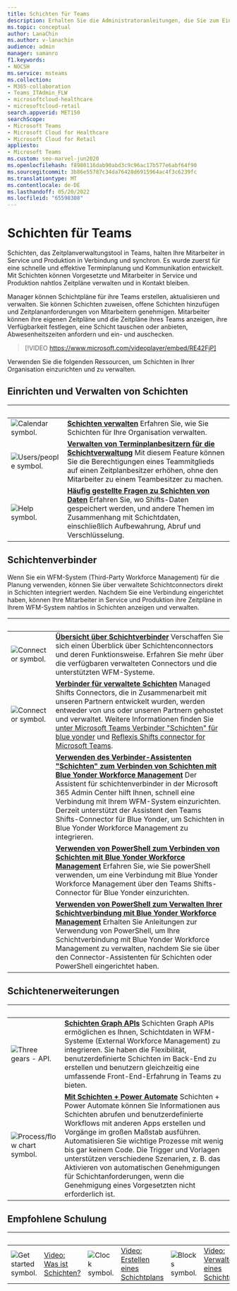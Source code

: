 ```yaml
---
title: Schichten für Teams
description: Erhalten Sie die Administratoranleitungen, die Sie zum Einrichten und Verwalten von Schichten, dem Zeitplanverwaltungstool, in Teams benötigen.
ms.topic: conceptual
author: LanaChin
ms.author: v-lanachin
audience: admin
manager: samanro
f1.keywords:
- NOCSH
ms.service: msteams
ms.collection:
- M365-collaboration
- Teams_ITAdmin_FLW
- microsoftcloud-healthcare
- microsoftcloud-retail
search.appverid: MET150
searchScope:
- Microsoft Teams
- Microsoft Cloud for Healthcare
- Microsoft Cloud for Retail
appliesto:
- Microsoft Teams
ms.custom: seo-marvel-jun2020
ms.openlocfilehash: f8980116dab90abd3c9c96ac17b577e6abf64f90
ms.sourcegitcommit: 3b86e55787c34da76428d6915964ac4f3c6239fc
ms.translationtype: MT
ms.contentlocale: de-DE
ms.lasthandoff: 05/20/2022
ms.locfileid: "65598308"
---
```

# <a name="shifts-for-teams"></a>Schichten für Teams

Schichten, das Zeitplanverwaltungstool in Teams, halten Ihre Mitarbeiter in Service und Produktion in Verbindung und synchron. Es wurde zuerst für eine schnelle und effektive Terminplanung und Kommunikation entwickelt. Mit Schichten können Vorgesetzte und Mitarbeiter in Service und Produktion nahtlos Zeitpläne verwalten und in Kontakt bleiben.

Manager können Schichtpläne für ihre Teams erstellen, aktualisieren und verwalten. Sie können Schichten zuweisen, offene Schichten hinzufügen und Zeitplananforderungen von Mitarbeitern genehmigen. Mitarbeiter können ihre eigenen Zeitpläne und die Zeitpläne ihres Teams anzeigen, ihre Verfügbarkeit festlegen, eine Schicht tauschen oder anbieten, Abwesenheitszeiten anfordern und ein- und auschecken.

> [!VIDEO https://www.microsoft.com/videoplayer/embed/RE42FjP]

Verwenden Sie die folgenden Ressourcen, um Schichten in Ihrer Organisation einzurichten und zu verwalten.

## <a name="set-up-and-manage-shifts"></a>Einrichten und Verwalten von Schichten

|&nbsp;  |&nbsp; |
|---------|---------|
|<img src="/office/media/icons/calendar-teams.png" alt="Calendar symbol.">   |**[Schichten verwalten](shifts/manage-the-shifts-app-for-your-organization-in-teams.md)** Erfahren Sie, wie Sie Schichten für Ihre Organisation verwalten.         |
|<img src="/office/media/icons/users-people.png" alt="Users/people symbol.">   |**[Verwalten von Terminplanbesitzern für die Schichtverwaltung](shifts/schedule-owner-for-shift-management.md)** Mit diesem Feature können Sie die Berechtigungen eines Teammitglieds auf einen Zeitplanbesitzer erhöhen, ohne den Mitarbeiter zu einem Teambesitzer zu machen.         |
|<img src="/office/media/icons/help.png" alt="Help symbol.">     | **[Häufig gestellte Fragen zu Schichten von Daten](shifts/shifts-data-faq.md)** Erfahren Sie, wo Shifts-Daten gespeichert werden, und andere Themen im Zusammenhang mit Schichtdaten, einschließlich Aufbewahrung, Abruf und Verschlüsselung.        |

## <a name="shifts-connectors"></a>Schichtenverbinder

Wenn Sie ein WFM-System (Third-Party Workforce Management) für die Planung verwenden, können Sie über verwaltete Schichtconnectors direkt in Schichten integriert werden. Nachdem Sie eine Verbindung eingerichtet haben, können Ihre Mitarbeiter in Service und Produktion ihre Zeitpläne in Ihrem WFM-System nahtlos in Schichten anzeigen und verwalten.

|&nbsp;  |&nbsp;  |
|---------|---------|
|<img src="/office/media/icons/connector-teams.png" alt="Connector symbol.">     | **[Übersicht über Schichtverbinder](shifts/shifts-connectors.md)** Verschaffen Sie sich einen Überblick über Schichtenconnectors und deren Funktionsweise. Erfahren Sie mehr über die verfügbaren verwalteten Connectors und die unterstützten WFM-Systeme.   |
|<img src="/office/media/icons/connector-teams.png" alt="Connector symbol.">     | **[Verbinder für verwaltete Schichten](shifts/shifts-connectors.md#managed-shifts-connectors)** Managed Shifts Connectors, die in Zusammenarbeit mit unseren Partnern entwickelt wurden, werden entweder von uns oder unseren Partnern gehostet und verwaltet. Weitere Informationen finden Sie [unter Microsoft Teams Verbinder "Schichten" für blue yonder](shifts/shifts-connectors.md#microsoft-teams-shifts-connector-for-blue-yonder) und [Reflexis Shifts connector for Microsoft Teams](shifts/shifts-connectors.md#reflexis-shifts-connector-for-microsoft-teams).    |
|   | **[Verwenden des Verbinder-Assistenten "Schichten" zum Verbinden von Schichten mit Blue Yonder Workforce Management](shifts/shifts-connector-wizard.md)** Der Assistent für schichtenverbinder in der Microsoft 365 Admin Center hilft Ihnen, schnell eine Verbindung mit Ihrem WFM-System einzurichten. Derzeit unterstützt der Assistent den Teams Shifts-Connector für Blue Yonder, um Schichten in Blue Yonder Workforce Management zu integrieren.
|  | **[Verwenden von PowerShell zum Verbinden von Schichten mit Blue Yonder Workforce Management](shifts/shifts-connector-blue-yonder-powershell-setup.md)** Erfahren Sie, wie Sie powerShell verwenden, um eine Verbindung mit Blue Yonder Workforce Management über den Teams Shifts-Connector für Blue Yonder einzurichten.         |
|   | **[Verwenden von PowerShell zum Verwalten Ihrer Schichtverbindung mit Blue Yonder Workforce Management](shifts/shifts-connector-powershell-manage.md)** Erhalten Sie Anleitungen zur Verwendung von PowerShell, um Ihre Schichtverbindung mit Blue Yonder Workforce Management zu verwalten, nachdem Sie sie über den Connector-Assistenten für Schichten oder PowerShell eingerichtet haben.

## <a name="shifts-extensions"></a>Schichtenerweiterungen

|&nbsp;|&nbsp;|
| ------------- | ------------- |
| <img src="/office/media/icons/api.png" alt="Three gears - API."> | **[Schichten Graph APIs](/graph/api/resources/shift)** Schichten Graph APIs ermöglichen es Ihnen, Schichtdaten in WFM-Systeme (External Workforce Management) zu integrieren. Sie haben die Flexibilität, benutzerdefinierte Schichten im Back-End zu erstellen und benutzern gleichzeitig eine umfassende Front-End-Erfahrung in Teams zu bieten.             |
|<img src="/office/media/icons/process-flow-teams.png" alt="Process/flow chart symbol."> | **[Mit Schichten + Power Automate](https://github.com/OfficeDev/Microsoft-Teams-Shifts-Power-Automate-Templates)** Schichten + Power Automate können Sie Informationen aus Schichten abrufen und benutzerdefinierte Workflows mit anderen Apps erstellen und Vorgänge im großen Maßstab ausführen. Automatisieren Sie wichtige Prozesse mit wenig bis gar keinem Code. Die Trigger und Vorlagen unterstützen verschiedene Szenarien, z. B. das Aktivieren von automatischen Genehmigungen für Schichtanforderungen, wenn die Genehmigung eines Vorgesetzten nicht erforderlich ist. |

## <a name="featured-training"></a>Empfohlene Schulung

|&nbsp;|&nbsp;|&nbsp;|&nbsp;|&nbsp;|&nbsp;|
| ------------- | ------------- | ------------- | ------------- | ------------- | ------------- |
| <img src="/office/media/icons/get-started-teams.png" alt="Get started symbol.">  |  [Video: Was ist Schichten?](https://support.office.com/article/what-is-shifts-f8efe6e4-ddb3-4d23-b81b-bb812296b821) |<img src="/office/media/icons/clock-teams.png" alt="Clock symbol."> |  [Video: Erstellen eines Schichtplans](https://support.microsoft.com/office/create-a-shifts-schedule-2b94ca38-36db-4a1c-8fee-f8f0fec9a984) |<img src="/office/media/icons/blocks-teams.png" alt="Blocks symbol.">|  [Video: Verwalten eines Schichtplans](https://support.microsoft.com/office/manage-and-view-a-shifts-schedule-63acda7b-ea39-441a-b1c6-c404a72e79f7) |
